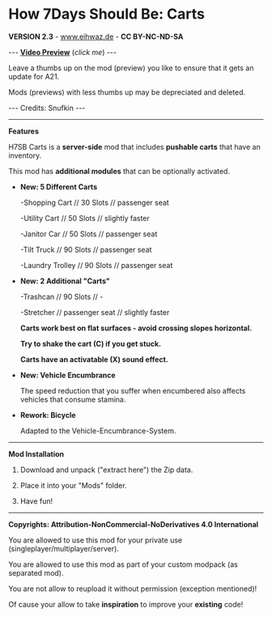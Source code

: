 # How 7Days Should Be: Carts

**VERSION 2.3** - www.eihwaz.de - **CC BY-NC-ND-SA**

--- [**Video Preview**](https://www.youtube.com/watch?v=6SlnCmN3nKQ) (*click me*) ---

Leave a thumbs up on the mod (preview) you like to ensure that it gets an update for A21.

Mods (previews) with less thumbs up may be depreciated and deleted.

--- Credits: Snufkin ---

--- --- --- --- --- --- --- --- ---

**Features**

H7SB Carts is a **server-side** mod that includes **pushable carts** that have an inventory.

This mod has **additional modules** that can be optionally activated.

* **New: 5 Different Carts**

	-Shopping Cart 		// 30 Slots			// passenger seat 
	
	-Utility Cart 		// 50 Slots			// slightly faster
	
	-Janitor Car		// 50 Slots			// passenger seat 
	
	-Tilt Truck			// 90 Slots			// passenger seat 

	-Laundry Trolley	// 90 Slots			// passenger seat 
	
* **New: 2 Additional "Carts"**

	-Trashcan	 		// 90 Slots			// -
	
	-Stretcher	 		// passenger seat	// slightly faster
	
	**Carts work best on flat surfaces - avoid crossing slopes horizontal.**

	**Try to shake the cart (C) if you get stuck.**

	**Carts have an activatable (X) sound effect.**
	
* **New: Vehicle Encumbrance**

	The speed reduction that you suffer when encumbered also affects vehicles that consume stamina.
	
* **Rework: Bicycle**
	
	Adapted to the Vehicle-Encumbrance-System.

--- --- --- --- --- --- --- --- ---

**Mod Installation**

1. Download and unpack ("extract here") the Zip data.

2. Place it into your "Mods" folder.

3. Have fun!

--- --- --- --- --- --- --- --- ---

**Copyrights: Attribution-NonCommercial-NoDerivatives 4.0 International**

You are allowed to use this mod for your private use (singleplayer/multiplayer/server).

You are allowed to use this mod as part of your custom modpack (as separated mod).

You are not allow to reupload it without permission (exception mentioned)!

Of cause your allow to take **inspiration** to improve your **existing** code!
